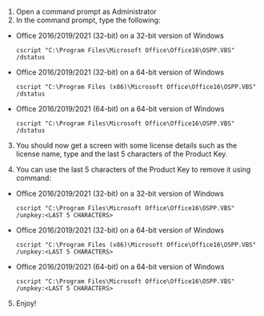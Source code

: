 1. Open a command prompt as Administrator
2. In the command prompt, type the following:
  * Office 2016/2019/2021 (32-bit) on a 32-bit version of Windows 
    
      `cscript "C:\Program Files\Microsoft Office\Office16\OSPP.VBS" /dstatus`
  * Office 2016/2019/2021 (32-bit) on a 64-bit version of Windows 
   
     `cscript "C:\Program Files (x86)\Microsoft Office\Office16\OSPP.VBS" /dstatus`
  * Office 2016/2019/2021 (64-bit) on a 64-bit version of Windows 
   
     `cscript "C:\Program Files\Microsoft Office\Office16\OSPP.VBS" /dstatus`
3. You should now get a screen with some license details such as the license name, type and the last 5 characters of the Product Key.
 
4. You can use the last 5 characters of the Product Key to remove it using command:
  * Office 2016/2019/2021 (32-bit) on a 32-bit version of Windows 
    
      `cscript "C:\Program Files\Microsoft Office\Office16\OSPP.VBS" /unpkey:<LAST 5 CHARACTERS>`
  * Office 2016/2019/2021 (32-bit) on a 64-bit version of Windows 
   
     `cscript "C:\Program Files (x86)\Microsoft Office\Office16\OSPP.VBS" /unpkey:<LAST 5 CHARACTERS>`
  * Office 2016/2019/2021 (64-bit) on a 64-bit version of Windows 
   
     `cscript "C:\Program Files\Microsoft Office\Office16\OSPP.VBS" /unpkey:<LAST 5 CHARACTERS>`
5. Enjoy!
